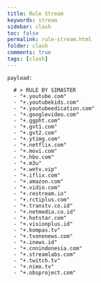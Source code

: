 ```yaml
---
title: Rule Stream
keywords: stream
sidebar: clash
toc: false
permalink: rule-stream.html
folder: clash
comments: true
tags: [clash]
---
```


<pre><code>payload:

  # > RULE BY SIMASTER
  - "+.youtube.com"
  - "+.youtubekids.com"
  - "+.youtubeedication.com"
  - "+.googlevideo.com"
  - "+.ggpht.com"
  - "+.gvt1.com"
  - "+.gvt2.com"
  - "+.ytimg.com"
  - "+.netflix.com"
  - "+.movi.com"
  - "+.hbo.com"
  - "+.m3u"
  - "+.wetv.vip"
  - "+.iflix.com"
  - "+.amazon.com"
  - "+.vidio.com"
  - "+.restream.io"
  - "+.rctiplus.com"
  - "+.transtv.co.id"
  - "+.netmedia.co.id"
  - "+.hotstar.com"
  - "+.visionplus.id"
  - "+.kompas.tv"
  - "+.tvonenews.com"
  - "+.inews.id"
  - "+.cnnindonesia.com"
  - "+.streamlabs.com"
  - "+.twitch.tv"
  - "+.nimo.tv"
  - "+.obsproject.com"
</code></pre>
